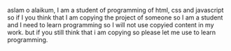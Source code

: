 aslam o alaikum, I am a student of programming of html, css and javascript so if I you think that I am copying the project of someone 
so I am a student and I need to learn programming so I will not use copyied content in my work. but if you still think that i am copying so please 
let me use to learn programming.
